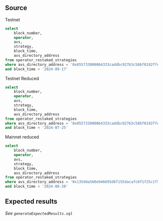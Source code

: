 ## Source

Testnet
```sql
select
    block_number,
    operator,
    avs,
    strategy,
    block_time,
    avs_directory_address
from operator_restaked_strategies
where avs_directory_address = '0x055733000064333caddbc92763c58bf0192ffebf'
and block_time < '2024-09-17'
```

Testnet Reduced
```sql
select
    block_number,
    operator,
    avs,
    strategy,
    block_time,
    avs_directory_address
from operator_restaked_strategies
where avs_directory_address = '0x055733000064333caddbc92763c58bf0192ffebf'
and block_time < '2024-07-25'
```

Mainnet reduced
```sql
select
    block_number,
    operator,
    avs,
    strategy,
    block_time,
    avs_directory_address
from operator_restaked_strategies
where avs_directory_address = '0x135dda560e946695d6f155dacafc6f1f25c1f5af'
and block_time < '2024-08-20'
```

## Expected results

_See `generateExpectedResults.sql`_
